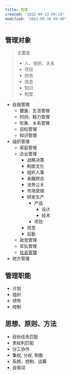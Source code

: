 ```yaml
---
title: 管理
created: "2022-09-22 08:10"
modified: "2022-09-30 09:48"
---
```


## 管理对象

> 主要是
> - 人、组织、关系
> - 项目
> - 财务
> - 信息
> - 知识
> - 制度

- 自我管理
    - 健康、生活管理
    - 时间、精力管理
    - 形象、关系管理
    - 目标管理
    - 知识管理
- 组织管理
    - 家庭管理
    - 企业管理
        - 战略决策
        - 制度文化
        - 组织人事
        - 金融财会
        - 法务公关
        - 市场营销
        - 研发生产
            - 产品
                - 设计
                - 技术
            - 项目
        - 信息
        - 后勤
    - 政党管理
    - 军队管理
    - [社会管理](../../thoughts/社会管理.md)
- 地方管理

## 管理职能
- 计划
- 组织
- 领导
- 控制

## 思想、原则、方法
- 目标任务匹配
- 责权利匹配
- 分工协作
- 集权, 分权, 制衡
- 系统、控制、运筹
- 自驱动


